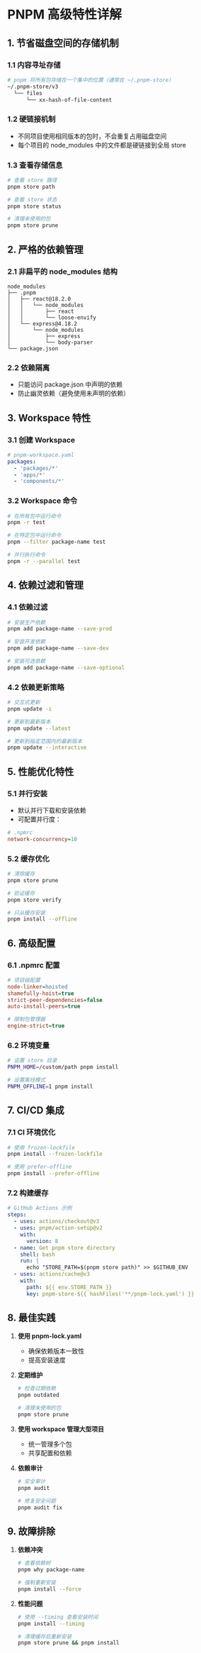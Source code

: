 # PNPM 高级特性详解

## 1. 节省磁盘空间的存储机制

### 1.1 内容寻址存储
```bash
# pnpm 将所有包存储在一个集中的位置（通常在 ~/.pnpm-store）
~/.pnpm-store/v3
  └── files
      └── xx-hash-of-file-content
```

### 1.2 硬链接机制
- 不同项目使用相同版本的包时，不会重复占用磁盘空间
- 每个项目的 node_modules 中的文件都是硬链接到全局 store

### 1.3 查看存储信息
```bash
# 查看 store 路径
pnpm store path

# 查看 store 状态
pnpm store status

# 清理未使用的包
pnpm store prune
```

## 2. 严格的依赖管理

### 2.1 非扁平的 node_modules 结构
```
node_modules
├── .pnpm
│   ├── react@18.2.0
│   │   └── node_modules
│   │       ├── react
│   │       └── loose-envify
│   └── express@4.18.2
│       └── node_modules
│           ├── express
│           └── body-parser
└── package.json
```

### 2.2 依赖隔离
- 只能访问 package.json 中声明的依赖
- 防止幽灵依赖（避免使用未声明的依赖）

## 3. Workspace 特性

### 3.1 创建 Workspace
```yaml
# pnpm-workspace.yaml
packages:
  - 'packages/*'
  - 'apps/*'
  - 'components/*'
```

### 3.2 Workspace 命令
```bash
# 在所有包中运行命令
pnpm -r test

# 在特定包中运行命令
pnpm --filter package-name test

# 并行执行命令
pnpm -r --parallel test
```

## 4. 依赖过滤和管理

### 4.1 依赖过滤
```bash
# 安装生产依赖
pnpm add package-name --save-prod

# 安装开发依赖
pnpm add package-name --save-dev

# 安装可选依赖
pnpm add package-name --save-optional
```

### 4.2 依赖更新策略
```bash
# 交互式更新
pnpm update -i

# 更新到最新版本
pnpm update --latest

# 更新到指定范围内的最新版本
pnpm update --interactive
```

## 5. 性能优化特性

### 5.1 并行安装
- 默认并行下载和安装依赖
- 可配置并行度：
```ini
# .npmrc
network-concurrency=10
```

### 5.2 缓存优化
```bash
# 清除缓存
pnpm store prune

# 验证缓存
pnpm store verify

# 只从缓存安装
pnpm install --offline
```

## 6. 高级配置

### 6.1 .npmrc 配置
```ini
# 项目级配置
node-linker=hoisted
shamefully-hoist=true
strict-peer-dependencies=false
auto-install-peers=true

# 限制包管理器
engine-strict=true
```

### 6.2 环境变量
```bash
# 设置 store 目录
PNPM_HOME=/custom/path pnpm install

# 设置离线模式
PNPM_OFFLINE=1 pnpm install
```

## 7. CI/CD 集成

### 7.1 CI 环境优化
```bash
# 使用 frozen-lockfile
pnpm install --frozen-lockfile

# 使用 prefer-offline
pnpm install --prefer-offline
```

### 7.2 构建缓存
```yaml
# GitHub Actions 示例
steps:
  - uses: actions/checkout@v3
  - uses: pnpm/action-setup@v2
    with:
      version: 8
  - name: Get pnpm store directory
    shell: bash
    run: |
      echo "STORE_PATH=$(pnpm store path)" >> $GITHUB_ENV
  - uses: actions/cache@v3
    with:
      path: ${{ env.STORE_PATH }}
      key: pnpm-store-${{ hashFiles('**/pnpm-lock.yaml') }}
```

## 8. 最佳实践

1. **使用 pnpm-lock.yaml**
   - 确保依赖版本一致性
   - 提高安装速度

2. **定期维护**
   ```bash
   # 检查过期依赖
   pnpm outdated
   
   # 清理未使用的包
   pnpm store prune
   ```

3. **使用 workspace 管理大型项目**
   - 统一管理多个包
   - 共享配置和依赖

4. **依赖审计**
   ```bash
   # 安全审计
   pnpm audit
   
   # 修复安全问题
   pnpm audit fix
   ```

## 9. 故障排除

1. **依赖冲突**
   ```bash
   # 查看依赖树
   pnpm why package-name
   
   # 强制重新安装
   pnpm install --force
   ```

2. **性能问题**
   ```bash
   # 使用 --timing 查看安装时间
   pnpm install --timing
   
   # 清理缓存后重新安装
   pnpm store prune && pnpm install
   ```
